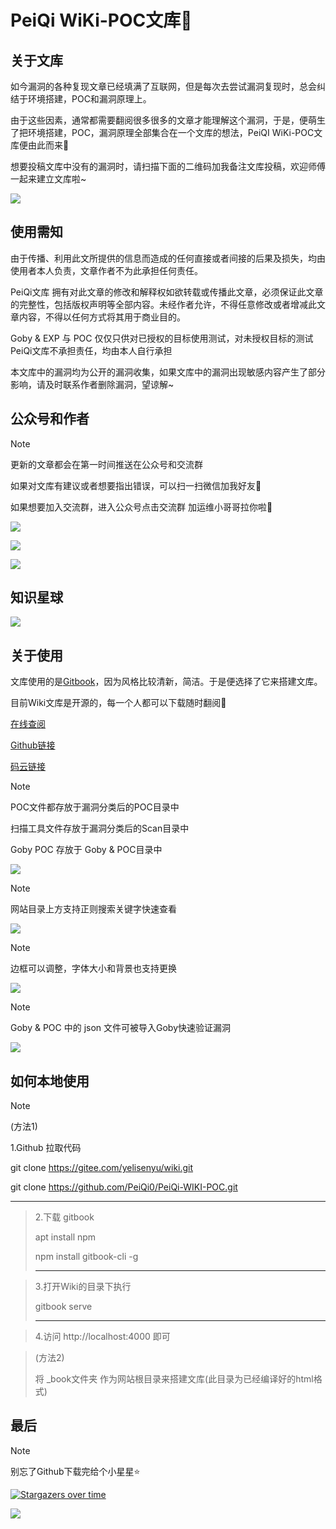 # PeiQi  WiKi-POC文库🐑

## 关于文库

如今漏洞的各种复现文章已经填满了互联网，但是每次去尝试漏洞复现时，总会纠结于环境搭建，POC和漏洞原理上。

由于这些因素，通常都需要翻阅很多很多的文章才能理解这个漏洞，于是，便萌生了把环境搭建，POC，漏洞原理全部集合在一个文库的想法，PeiQI  WiKi-POC文库便由此而来🐣

想要投稿文库中没有的漏洞时，请扫描下面的二维码加我备注文库投稿，欢迎师傅一起来建立文库啦~

![](PeiQi_Wiki/background/PeiQi文库.gif)

## 使用需知

由于传播、利用此文所提供的信息而造成的任何直接或者间接的后果及损失，均由使用者本人负责，文章作者不为此承担任何责任。

PeiQi文库 拥有对此文章的修改和解释权如欲转载或传播此文章，必须保证此文章的完整性，包括版权声明等全部内容。未经作者允许，不得任意修改或者增减此文章内容，不得以任何方式将其用于商业目的。

Goby & EXP 与 POC 仅仅只供对已授权的目标使用测试，对未授权目标的测试PeiQi文库不承担责任，均由本人自行承担

本文库中的漏洞均为公开的漏洞收集，如果文库中的漏洞出现敏感内容产生了部分影响，请及时联系作者删除漏洞，望谅解~

## 公众号和作者

> [!NOTE]
>
> 更新的文章都会在第一时间推送在公众号和交流群
>
> 如果对文库有建议或者想要指出错误，可以扫一扫微信加我好友🐧
>
> 如果想要加入交流群，进入公众号点击交流群 加运维小哥哥拉你啦🐧

![](PeiQi_Wiki/background/background.png)

![](PeiQi_Wiki/background/background_wx2.png)

![](PeiQi_Wiki/background/background_wx.png)

## 知识星球

![](PeiQi_Wiki/background\image-zs.png)



## 关于使用

文库使用的是[Gitbook](https://www.gitbook.com/)，因为风格比较清新，简洁。于是便选择了它来搭建文库。

目前Wiki文库是开源的，每一个人都可以下载随时翻阅🐬

[在线查阅](http://wiki.peiqi.tech)

[Github链接](https://github.com/PeiQi0/PeiQi-WIKI-POC)

[码云链接](https://gitee.com/yelisenyu/wiki)

> [!NOTE]
>
> POC文件都存放于漏洞分类后的POC目录中
>
> 扫描工具文件存放于漏洞分类后的Scan目录中
>
> Goby POC 存放于 Goby & POC目录中

![](PeiQi_Wiki/background/image-3.png)

> [!NOTE]
>
> 网站目录上方支持正则搜索关键字快速查看

![](PeiQi_Wiki/background/image-4.png)

> [!NOTE]
>
> 边框可以调整，字体大小和背景也支持更换

![](PeiQi_Wiki/background/image-5.png)

> [!NOTE]
>
> Goby & POC 中的 json 文件可被导入Goby快速验证漏洞
>

![](PeiQi_Wiki/background/image-13.png)

## 如何本地使用

> [!NOTE]
>
> (方法1)
>
> 1.Github 拉取代码
>
> git    clone    https://gitee.com/yelisenyu/wiki.git
>
> git    clone    https://github.com/PeiQi0/PeiQi-WIKI-POC.git
>
> ----------------------------------------------------------------------------------

> 2.下载 gitbook
>
>    apt   install    npm
>
>    npm   install    gitbook-cli   -g
>
> ----------------------------------------------------

> 3.打开Wiki的目录下执行
>
>    gitbook   serve
>
> -----------------------------------------------------------------------------------

> 4.访问 http://localhost:4000 即可

> (方法2)
>
> 将 _book文件夹 作为网站根目录来搭建文库(此目录为已经编译好的html格式)

## 最后

> [!NOTE]
>
> 别忘了Github下载完给个小星星⭐

[![Stargazers over time](https://starchart.cc/PeiQi0/PeiQi-WIKI-POC.svg)](https://starchart.cc/PeiQi0/PeiQi-WIKI-POC)

![](PeiQi_Wiki/background/image-2.png)


